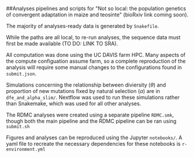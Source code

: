 ##Analyses pipelines and scripts for "Not so local: the population genetics of convergent adaptation in maize and teosinte" (bioRxiv link coming soon).

The majority of analyses-ready data is generated by `Snakefile`.

While the paths are all local, to re-run analyses, the sequence data must first be made available (TO DO: LINK TO SRA).

All computation was done using the UC DAVIS farm HPC. Many aspects of the compute configuation assume farm, so a complete reproduction of the analysis will require some manual changes to the configurations found in `submit.json`. 

Simulations concerning the relationship between diviersity ($\theta$) and proportion of new mutations fixed by natural selection ($\alpha$) are in `dfe_and_alpha_slim/`. Nextflow was used to run these simulations rather than Snakemake, which was used for all other analyses.  

The RDMC analyses were created using a separate pipeline `RDMC.smk`, though both the main pipeline and the RDMC pipeline can be ran using `submit.sh`

Figures and analyses can be reproduced using the Jupyter `notebooks/`. A yaml file to recreate the necessary dependencies for these notebooks is `r-environment.yml`



